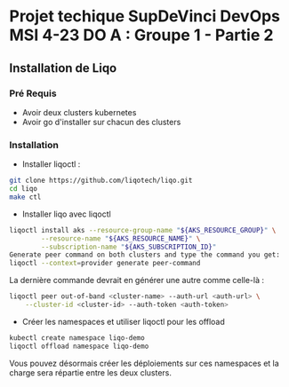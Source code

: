 # Projet techique SupDeVinci DevOps MSI 4-23 DO A : Groupe 1 - Partie 2

## Installation de Liqo

### Pré Requis 

- Avoir deux clusters kubernetes
- Avoir go d'installer sur chacun des clusters

### Installation

- Installer liqoctl :

```sh
git clone https://github.com/liqotech/liqo.git
cd liqo
make ctl
```

- Installer liqo avec liqoctl

```sh
liqoctl install aks --resource-group-name "${AKS_RESOURCE_GROUP}" \
        --resource-name "${AKS_RESOURCE_NAME}" \
        --subscription-name "${AKS_SUBSCRIPTION_ID}"
Generate peer command on both clusters and type the command you get:
liqoctl --context=provider generate peer-command
```
La dernière commande devrait en générer une autre comme celle-là : 

```sh
liqoctl peer out-of-band <cluster-name> --auth-url <auth-url> \
    --cluster-id <cluster-id> --auth-token <auth-token>
```

- Créer les namespaces et utiliser liqoctl pour les offload 

```sh
kubectl create namespace liqo-demo
liqoctl offload namespace liqo-demo
```

Vous pouvez désormais créer les déploiements sur ces namespaces et la charge sera répartie entre les deux clusters.
